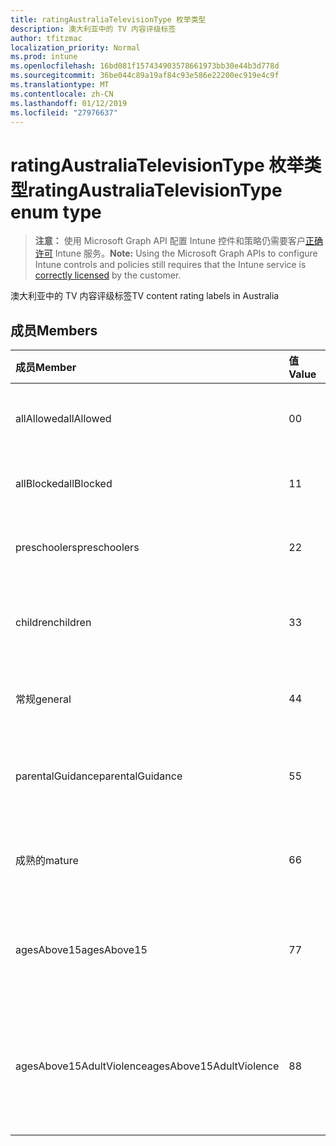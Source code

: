 ```yaml
---
title: ratingAustraliaTelevisionType 枚举类型
description: 澳大利亚中的 TV 内容评级标签
author: tfitzmac
localization_priority: Normal
ms.prod: intune
ms.openlocfilehash: 16bd081f157434903578661973bb30e44b3d778d
ms.sourcegitcommit: 36be044c89a19af84c93e586e22200ec919e4c9f
ms.translationtype: MT
ms.contentlocale: zh-CN
ms.lasthandoff: 01/12/2019
ms.locfileid: "27976637"
---
```

# <a name="ratingaustraliatelevisiontype-enum-type"></a><span data-ttu-id="01d61-103">ratingAustraliaTelevisionType 枚举类型</span><span class="sxs-lookup"><span data-stu-id="01d61-103">ratingAustraliaTelevisionType enum type</span></span>

> <span data-ttu-id="01d61-104">**注意：** 使用 Microsoft Graph API 配置 Intune 控件和策略仍需要客户[正确许可](https://go.microsoft.com/fwlink/?linkid=839381) Intune 服务。</span><span class="sxs-lookup"><span data-stu-id="01d61-104">**Note:** Using the Microsoft Graph APIs to configure Intune controls and policies still requires that the Intune service is [correctly licensed](https://go.microsoft.com/fwlink/?linkid=839381) by the customer.</span></span>

<span data-ttu-id="01d61-105">澳大利亚中的 TV 内容评级标签</span><span class="sxs-lookup"><span data-stu-id="01d61-105">TV content rating labels in Australia</span></span>
## <a name="members"></a><span data-ttu-id="01d61-106">成员</span><span class="sxs-lookup"><span data-stu-id="01d61-106">Members</span></span>
|<span data-ttu-id="01d61-107">成员</span><span class="sxs-lookup"><span data-stu-id="01d61-107">Member</span></span>|<span data-ttu-id="01d61-108">值</span><span class="sxs-lookup"><span data-stu-id="01d61-108">Value</span></span>|<span data-ttu-id="01d61-109">说明</span><span class="sxs-lookup"><span data-stu-id="01d61-109">Description</span></span>|
|:---|:---|:---|
|<span data-ttu-id="01d61-110">allAllowed</span><span class="sxs-lookup"><span data-stu-id="01d61-110">allAllowed</span></span>|<span data-ttu-id="01d61-111">0</span><span class="sxs-lookup"><span data-stu-id="01d61-111">0</span></span>|<span data-ttu-id="01d61-112">默认值，允许所有 TV 都显示内容</span><span class="sxs-lookup"><span data-stu-id="01d61-112">Default value, allow all TV shows content</span></span>|
|<span data-ttu-id="01d61-113">allBlocked</span><span class="sxs-lookup"><span data-stu-id="01d61-113">allBlocked</span></span>|<span data-ttu-id="01d61-114">1</span><span class="sxs-lookup"><span data-stu-id="01d61-114">1</span></span>|<span data-ttu-id="01d61-115">不允许任何电视显示内容</span><span class="sxs-lookup"><span data-stu-id="01d61-115">Do not allow any TV shows content</span></span>|
|<span data-ttu-id="01d61-116">preschoolers</span><span class="sxs-lookup"><span data-stu-id="01d61-116">preschoolers</span></span>|<span data-ttu-id="01d61-117">2</span><span class="sxs-lookup"><span data-stu-id="01d61-117">2</span></span>|<span data-ttu-id="01d61-118">P 分类供 preschoolers</span><span class="sxs-lookup"><span data-stu-id="01d61-118">The P classification is intended for preschoolers</span></span>|
|<span data-ttu-id="01d61-119">children</span><span class="sxs-lookup"><span data-stu-id="01d61-119">children</span></span>|<span data-ttu-id="01d61-120">3</span><span class="sxs-lookup"><span data-stu-id="01d61-120">3</span></span>|<span data-ttu-id="01d61-121">C 分类供子级下 14</span><span class="sxs-lookup"><span data-stu-id="01d61-121">The C classification is intended for children under 14</span></span>|
|<span data-ttu-id="01d61-122">常规</span><span class="sxs-lookup"><span data-stu-id="01d61-122">general</span></span>|<span data-ttu-id="01d61-123">4</span><span class="sxs-lookup"><span data-stu-id="01d61-123">4</span></span>|<span data-ttu-id="01d61-124">G 分类是适用于所有岁</span><span class="sxs-lookup"><span data-stu-id="01d61-124">The G classification is suitable for all ages</span></span>|
|<span data-ttu-id="01d61-125">parentalGuidance</span><span class="sxs-lookup"><span data-stu-id="01d61-125">parentalGuidance</span></span>|<span data-ttu-id="01d61-126">5</span><span class="sxs-lookup"><span data-stu-id="01d61-126">5</span></span>|<span data-ttu-id="01d61-127">PG 分类建议为年轻的查看者</span><span class="sxs-lookup"><span data-stu-id="01d61-127">The PG classification is recommended for young viewers</span></span>|
|<span data-ttu-id="01d61-128">成熟的</span><span class="sxs-lookup"><span data-stu-id="01d61-128">mature</span></span>|<span data-ttu-id="01d61-129">6</span><span class="sxs-lookup"><span data-stu-id="01d61-129">6</span></span>|<span data-ttu-id="01d61-130">M 分类建议为查看者超过 15</span><span class="sxs-lookup"><span data-stu-id="01d61-130">The M classification is recommended for viewers over 15</span></span>|
|<span data-ttu-id="01d61-131">agesAbove15</span><span class="sxs-lookup"><span data-stu-id="01d61-131">agesAbove15</span></span>|<span data-ttu-id="01d61-132">7</span><span class="sxs-lookup"><span data-stu-id="01d61-132">7</span></span>|<span data-ttu-id="01d61-133">MA15 + 分类不适用于查看在 15</span><span class="sxs-lookup"><span data-stu-id="01d61-133">The MA15+ classification is not suitable for viewers under 15</span></span>|
|<span data-ttu-id="01d61-134">agesAbove15AdultViolence</span><span class="sxs-lookup"><span data-stu-id="01d61-134">agesAbove15AdultViolence</span></span>|<span data-ttu-id="01d61-135">8</span><span class="sxs-lookup"><span data-stu-id="01d61-135">8</span></span>|<span data-ttu-id="01d61-136">AV15 + 分类不适合下 15，成人暴力特有的查看者</span><span class="sxs-lookup"><span data-stu-id="01d61-136">The AV15+ classification is not suitable for viewers under 15, adult violence-specific</span></span>|



